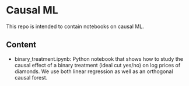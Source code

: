 # Causal ML

This repo is intended to contain notebooks on causal ML.

## Content

- binary_treatment.ipynb: Python notebook that shows how to study the causal effect of a binary treatment (ideal cut yes/no) on log prices of diamonds. We use both linear regression as well as an orthogonal causal forest.
